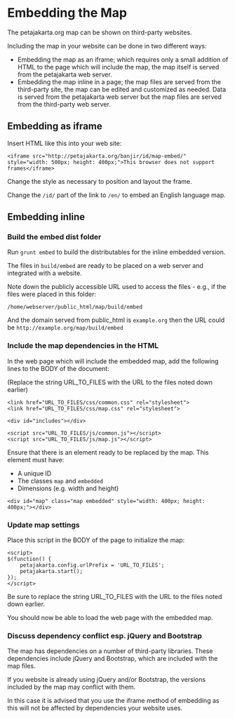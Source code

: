 Embedding the Map
=================

The petajakarta.org map can be shown on third-party websites.

Including the map in your website can be done in two different ways:
- Embedding the map as an iframe; which requires only a small addition of HTML to the page which will include the map, 
the map itself is served from the petajakarta web server.
- Embedding the map inline in a page; the map files are served from the third-party site, the map can be edited and customized
as needed. Data is served from the petajakarta web server but the map files are served from the third-party web server.

## Embedding as iframe

Insert HTML like this into your web site:

````
<iframe src="http://petajakarta.org/banjir/id/map-embed/" style="width: 500px; height: 400px;">This browser does not support frames</iframe>
````

Change the style as necessary to position and layout the frame.

Change the `/id/` part of the link to `/en/` to embed an English language map.

## Embedding inline

### Build the embed dist folder

Run
`grunt embed`
to build the distributables for the inline embedded version.

The files in `build/embed` are ready to be placed on a web server and integrated with a website.

Note down the publicly accessible URL used to access the files - e.g., if the files were placed in this folder:

`/home/webserver/public_html/map/build/embed`

And the domain served from public_html is `example.org` then the URL could be `http://example.org/map/build/embed`

### Include the map dependencies in the HTML

In the web page which will include the embedded map, add the following lines to the BODY of the document:

(Replace the string URL_TO_FILES with the URL to the files noted down earlier)

````
<link href="URL_TO_FILES/css/common.css" rel="stylesheet">
<link href="URL_TO_FILES/css/map.css" rel="stylesheet">
		
<div id="includes"></div>

<script src="URL_TO_FILES/js/common.js"></script>
<script src="URL_TO_FILES/js/map.js"></script>
````

Ensure that there is an element ready to be replaced by the map. This element must have:
- A unique ID
- The classes `map` and `embedded`
- Dimensions (e.g. width and height)

````
<div id="map" class="map embedded" style="width: 400px; height: 400px;"></div>
````

### Update map settings

Place this script in the BODY of the page to initialize the map:

````
<script>
$(function() {
	petajakarta.config.urlPrefix = 'URL_TO_FILES';
	petajakarta.start();
});
</script>
````

Be sure to replace the string URL_TO_FILES with the URL to the files noted down earlier.

You should now be able to load the web page with the embedded map.

### Discuss dependency conflict esp. jQuery and Bootstrap

The map has dependencies on a number of third-party libraries. These dependencies include jQuery and Bootstrap, which are
included with the map files.

If you website is already using jQuery and/or Bootstrap, the versions included by the map may conflict with them.

In this case it is advised that you use the iframe method of embedding as this will not be affected by dependencies your
website uses.
